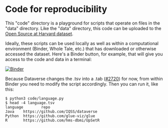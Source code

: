 # Code for reproducibility

This "code" directory is a playground for scripts that operate on files in the "data" directory. Like the "data" directory, this code can be uploaded to the [Open Source at Harvard dataset][].

[Open Source at Harvard dataset]: https://doi.org/10.7910/DVN/TJCLKP

Ideally, these scripts can be used locally as well as within a computational environment (Binder, Whole Tale, etc.) that has downloaded or otherwise accessed the dataset. Here's a Binder button, for example, that will give you access to the code and data in a terminal:

[![Binder](https://mybinder.org/badge_logo.svg)](https://mybinder.org/v2/dataverse/10.7910/DVN/TJCLKP/)

Because Dataverse changes the .tsv into a .tab ([#2720][]) for now, from within Binder you need to modify the script accordingly. Then you can run it, like this:

```
$ python3 code/language.py 
$ head -4 language.tsv
language        repo
Java    https://github.com/IQSS/dataverse
Python  https://github.com/glue-viz/glue
R       https://github.com/hms-dbmi/UpSetR
```

[#2720]: https://github.com/IQSS/dataverse/issues/2720
